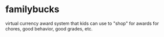 # familybucks
virtual currency award system that kids can use to "shop" for awards for chores, good behavior, good grades, etc.
